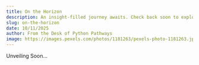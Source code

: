 ```yaml
---
title: On the Horizon
description: An insight-filled journey awaits. Check back soon to explore and inspire.
slug: on-the-horizon
date: 10/11/2025
author: From the Desk of Python Pathways
image: https://images.pexels.com/photos/1181263/pexels-photo-1181263.jpeg?auto=compress&cs=tinysrgb&w=1260&h=750&dpr=1
---
```




Unveiling Soon...